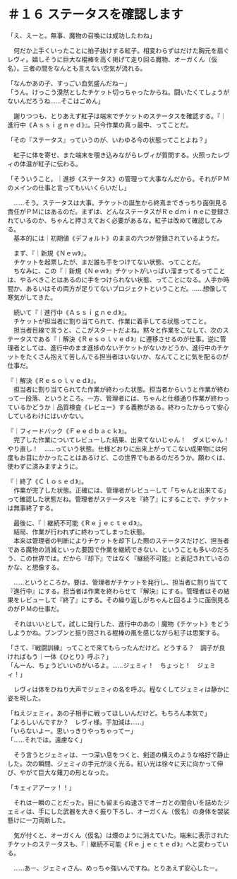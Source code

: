 # ＃１６ ステータスを確認します

「え、えーと。無事、魔物の召喚には成功したわね」

　何だか上手くいったことに拍子抜けする紅子。相変わらずはだけた胸元を扇ぐレヴィ。嬉しそうに巨大な棍棒を高く掲げて走り回る魔物、オーガくん（仮名）。三者の間をなんとも言えない空気が流れる。

「なんかあの子、すっごい血気盛んだねー」  
「うん。けっこう漠然としたチケット切っちゃったからね。闘いたくてしょうがないんだろうね……そこはごめん」

　謝りつつも、とりあえず紅子は端末でチケットのステータスを確認する。『｜進行中《Ａｓｓｉｇｎｅｄ》』。只今作業の真っ最中、ってことだ。

「その『ステータス』っていうのが、いわゆる今の状態ってことよね？」

　紅子に体を寄せ、また端末を覗き込みながらレヴィが質問する。火照ったレヴィの体温が紅子に伝わる。

「そういうこと。｜進捗《ステータス》の管理って大事なんだから。それがＰＭのメインの仕事と言ってもいいくらいだし」

　……そう。ステータスは大事。チケットの誕生から終焉まできっちり面倒見る責任がＰＭにはあるのだ。まずは、どんなステータスがＲｅｄｍｉｎｅに登録されているのか、ちゃんと押さえておく必要があるな。紅子は改めて確認してみる。  
　基本的には｜初期値《デフォルト》のままの六つが登録されているようだ。


　まず、『｜新規《Ｎｅｗ》』。  
　チケットを起票したが、まだ誰も手をつけてない状態、ってことだ。  
　ちなみに、この『｜新規《Ｎｅｗ》』チケットがいっぱい溜まってるってことは、やるべきことはあるのに手をつけられない状態、ってことになる。人手か時間か、あるいはその両方が足りてないプロジェクトということだ。……想像して寒気がしてきた。

　続いて『｜進行中《Ａｓｓｉｇｎｅｄ》』。  
　チケットが担当者に割り当てられて、作業に着手してる状態ってこと。  
　担当者目線で言うと、ここがスタートだよね。黙々と作業をこなして、次のステータスである『｜解決《Ｒｅｓｏｌｖｅｄ》』に遷移させるのが仕事。逆に管理者としては、進行中のまま進捗のないチケットがないかどうか、進行中のチケットをたくさん抱えて苦しんでる担当者はいないか、なんてことに気を配るのが仕事だ。

『｜解決《Ｒｅｓｏｌｖｅｄ》』。  
　担当者に割り当てられてた作業が終わった状態。担当者からいうと作業が終わって一段落、というところ。一方、管理者には、ちゃんと仕様通り作業が終わっているかどうか｜品質検査《レビュー》する義務がある。終わったからって安心しているわけにはいかない。

『｜フィードバック《Ｆｅｅｄｂａｃｋ》』。  
　完了した作業についてレビューした結果、出来てないじゃん！　ダメじゃん！　やり直し！　……っていう状態。仕様どおりに出来上がってこない成果物には何度もお目にかかったことはあるけど、この世界でもあるのだろうか。願わくは、使わずに済みますように。

『｜終了《Ｃｌｏｓｅｄ》』。  
　作業が完了した状態。正確には、管理者がレビューして「ちゃんと出来てる」って確認した状態だね。管理者がステータスを『終了』にすることで、チケットは無事終了する。

　最後に、『｜継続不可能《Ｒｅｊｅｃｔｅｄ》』。  
　結局、作業が行われずに終わってしまった状態。  
　本来は管理者の判断によりチケットを却下した際のステータスだけど、担当者である魔物の消滅といった要因で作業を継続できない、ということも多いのだろう、この世界では。だから『却下』ではなく『継続不可能』と表記されているのかな、と想像する。


　……というところか。要は、管理者がチケットを発行し、担当者に割り当てて『進行中』にする。担当者は作業を終わらせて『解決』にする。管理者はその結果をレビューして『終了』にする。その繰り返しがちゃんと回るように面倒見るのがＰＭの仕事だ。

　それはいいとして。試しに発行した、進行中のあの｜魔物《チケット》をどうしようかね。ブンブンと振り回される棍棒の風を感じながら紅子は思案する。

「さて、『戦闘訓練』ってことで来てもらったんだけど。どうする？　調子が良ければもう｜一体《ひとり》呼ぶ？」  
「んーん、ちょうどいいのがいるよ。……ジェミィ！　ちょっと！　ジェミィ！」

　レヴィは体をひねり大声でジェミィの名を呼ぶ。程なくしてジェミィは静かに姿を現した。

「ねえジェミィ。あの子相手に戦ってほしいんだけど。もちろん本気で」  
「よろしいんですか？　レヴィ様。手加減は……」  
「いらないよー。思いっきりやっちゃってー」  
「……それでは。遠慮なく」

　そう言うとジェミィは、一つ深い息をつくと、剣道の構えのような格好で静止した。次の瞬間、ジェミィの手元が淡く光る。紅い光は徐々に天に向かって伸び、やがて巨大な薙刀の形となった。

「キェィアアーッ！！」

　それは一瞬のことだった。目にも留まらぬ速さでオーガとの間合いを詰めたジェミィは、手にした武器を大きく振り下ろし、オーガくん（仮名）の身体を袈裟懸けに一刀両断した。

　気が付くと、オーガくん（仮名）は煙のように消えていた。端末に表示されたチケットのステータスも、『｜継続不可能《Ｒｅｊｅｃｔｅｄ》』へと変わっている。

　……あー、ジェミィさん、めっちゃ強いんですね。とりあえず安心したー。
